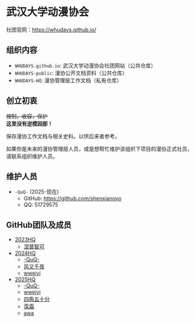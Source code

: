 # 武汉大学动漫协会

社团官网：https://whudays.github.io/

## 组织内容

- `WHUDAYS.github.io`: 武汉大学动漫协会社团网站（公共仓库）
- `WHUDAYS-public`: 漫协公开文档资料（公共仓库）
- `WHUDAYS-HQ`: 漫协管理层工作文档（私有仓库）

## 创立初衷

~~控制，收容，保护~~  
**这里没有逆模因部！**

保存漫协工作文档与相关史料。以供后来者参考。

如果你是未来的漫协管理层人员，或是想帮忙维护该组织下项目的漫协正式社员，请联系组织维护人员。

## 维护人员

- `-QuQ-` (2025-现在)
  - GitHub: https://github.com/shenxianovo
  - QQ: 51729575

## GitHub团队及成员

- [2023HQ](https://github.com/orgs/WHUDAYS/teams/2023hq)
  - [涅普智可](https://github.com/Nepchico)
- [2024HQ](https://github.com/orgs/WHUDAYS/teams/2024hq)
  - [-QuQ-](https://github.com/shenxianovo)
  - [风又千夜](https://github.com/Kazamata-Chiya)
  - [wweiyi](https://github.com/wweiyi2004)
- [2025HQ](https://github.com/orgs/WHUDAYS/teams/2025hq)
  - [-QuQ-](https://github.com/shenxianovo)
  - [wweiyi](https://github.com/wweiyi2004)
  - [四角五十分](https://github.com/sternklare)
  - [霂霜](https://github.com/Mushayuki)
  - [awa](https://github.com/xiaoben520)
